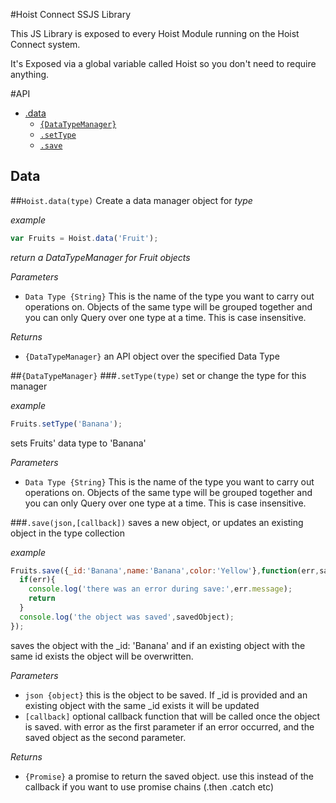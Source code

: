 #Hoist Connect SSJS Library

This JS Library is exposed to every Hoist Module running on the Hoist Connect system.

It's Exposed via a global variable called Hoist so you don't need to require anything.

#API

* [.data](#Data)
  * [`{DataTypeManager}`](#datatypemanager)
  * [`.setType`](#settypetype)
  * [`.save`](#savejsoncallback)

## Data

##`Hoist.data(type)`
Create a data manager object for _type_

*example*

```javascript
var Fruits = Hoist.data('Fruit');
```
_return a DataTypeManager for Fruit objects_

*Parameters*
- `Data Type {String}` This is the name of the type you want to carry out operations on. Objects of the same type will be grouped together and you can only Query over one type at a time. This is case insensitive.

*Returns*
- `{DataTypeManager}` an API object over the specified Data Type

##`{DataTypeManager}`
###`.setType(type)`
set or change the type for this manager

*example*

```javascript
Fruits.setType('Banana');
```
sets Fruits' data type to 'Banana'

*Parameters*
- `Data Type {String}` This is the name of the type you want to carry out operations on. Objects of the same type will be grouped together and you can only Query over one type at a time. This is case insensitive.

###`.save(json,[callback])`
saves a new object, or updates an existing object in the type collection

*example*

```javascript
Fruits.save({_id:'Banana',name:'Banana',color:'Yellow'},function(err,savedObject){
  if(err){
    console.log('there was an error during save:',err.message);
    return
  }
  console.log('the object was saved',savedObject);
});
```
saves the object with the _id: 'Banana' and if an existing object with the same id exists the object will be overwritten.

*Parameters*
- `json {object}` this is the object to be saved. If _id is provided and an existing object with the same _id exists it will be updated
- `[callback]` optional callback function that will be called once the object is saved. with error as the first parameter if an error occurred, and the saved object as the second parameter.

*Returns*
- `{Promise}` a promise to return the saved object. use this instead of the callback if you want to use promise chains (.then .catch etc)
